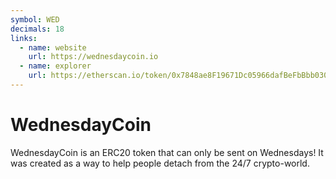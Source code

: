 ```yaml
---
symbol: WED
decimals: 18
links:
  - name: website
    url: https://wednesdaycoin.io
  - name: explorer
    url: https://etherscan.io/token/0x7848ae8F19671Dc05966dafBeFbBbb0308BDfAbD
---
```


# WednesdayCoin

WednesdayCoin is an ERC20 token that can only be sent on Wednesdays! It was created as a way to help people detach from the 24/7 crypto-world.
